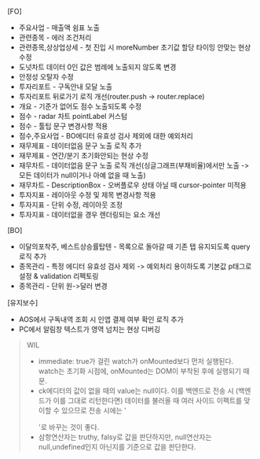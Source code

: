 [FO]

- 주요사업 - 매출액 쉼표 노출
- 관련종목 - 에러 조건처리
- 관련종목,상상업상세 - 첫 진입 시 moreNumber 초기값 할당 타이밍 안맞는 현상 수정
- 도넛차트 데이터 0인 값은 범례에 노출되지 않도록 변경
- 안정성 오탈자 수정
- 투자리포트 - 구독안내 모달 노출
- 투자리포트 뒤로가기 로직 개선(router.push -> router.replace)
- 개요 - 기준가 없어도 점수 노출되도록 수정
- 점수 - radar 차트 pointLabel 커스텀
- 점수 - 툴팁 문구 변경사항 적용
- 점수,주요사업 - BO에디터 유효성 검사 제외에 대한 예외처리
- 재무제표 - 데이터없음 문구 노출 로직 추가
- 재무제표 - 연간/분기 초기화안되는 현상 수정
- 재무차트 - 데이터없음 문구 노출 로직 개선(싱글그래프(부채비율)에서만 노출 -> 모든 데이터가 null이거나 아예 없을 때 노출)
- 재무차트 - DescriptionBox - 오버플로우 상태 아닐 때 cursor-pointer 미적용
- 투자지표 - 레이아웃 수정 및 제목 변경사항 적용
- 투자지표 - 단위 수정, 레이아웃 조정
- 투자지표 - 데이터없을 경우 렌더링되는 요소 개선

[BO]

- 이달의포착주, 베스트상승률탑텐 - 목록으로 돌아갈 때 기존 탭 유지되도록 query 로직 추가
- 종목관리 - 특정 에디터 유효성 검사 제외 -> 예외처리 용이하도록 기본값 p태그로 설정 & validation 리펙토링
- 종목관리 - 단위 원->달러 변경

[유지보수]

- AOS에서 구독내역 조회 시 인앱 결제 여부 확인 로직 추가
- PC에서 알림창 텍스트가 영역 넘치는 현상 디버깅

> WIL
>
> - immediate: true가 걸린 watch가 onMounted보다 먼저 실행된다. watch는 초기화 시점에, onMounted는 DOM이 부착된 후에 실행되기 때문.
> - ck에디터의 값이 없을 때의 value는 null이다. 이를 백엔드로 전송 시 (백엔드가 이를 그대로 리턴한다면) 데이터를 불러올 때 여러 사이드 이펙트를 맞이할 수 있으므로 전송 시에는 '<p></p>'로 바꾸는 것이 좋다.
> - 삼항연산자는 truthy, falsy로 값을 판단하지만, null연산자는 null,undefined인지 아닌지를 기준으로 값을 판단한다.
